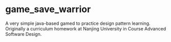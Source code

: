 # game_save_warrior
A very simple java-based gamed to practice design pattern learning. Originally a curriculum homework at Nanjing University in Course Advanced Software Design.

